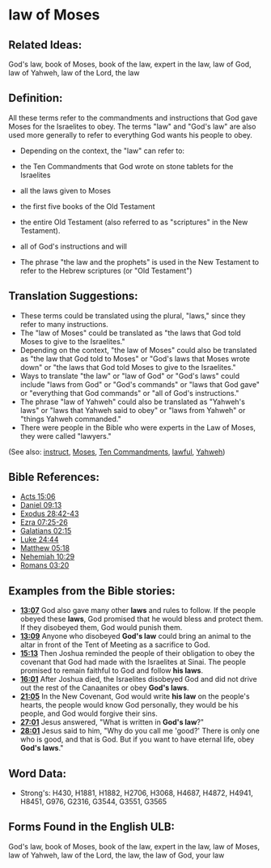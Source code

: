 # law of Moses

## Related Ideas:

God's law, book of Moses, book of the law, expert in the law, law of God, law of Yahweh, law of the Lord, the law


## Definition:

All these terms refer to the commandments and instructions that God gave Moses for the Israelites to obey. The terms "law" and "God's law" are also used more generally to refer to everything God wants his people to obey.

* Depending on the context, the "law" can refer to:

 * the Ten Commandments that God wrote on stone tablets for the Israelites
 * all the laws given to Moses
 * the first five books of the Old Testament
 * the entire Old Testament (also referred to as "scriptures" in the New Testament).
 * all of God's instructions and will

* The phrase "the law and the prophets" is used in the New Testament to refer to the Hebrew scriptures (or "Old Testament")

## Translation Suggestions:

* These terms could be translated using the plural, "laws," since they refer to many instructions.
* The "law of Moses" could be translated as "the laws that God told Moses to give to the Israelites."
* Depending on the context, "the law of Moses" could also be translated as "the law that God told to Moses" or "God's laws that Moses wrote down" or "the laws that God told Moses to give to the Israelites."
* Ways to translate "the law" or "law of God" or "God's laws" could include "laws from God" or "God's commands" or "laws that God gave" or "everything that God commands" or "all of God's instructions."
* The phrase "law of Yahweh" could also be translated as "Yahweh's laws" or "laws that Yahweh said to obey" or "laws from Yahweh" or "things Yahweh commanded."
* There were people in the Bible who were experts in the Law of Moses, they were called "lawyers."

(See also: [instruct](../other/instruct.md), [Moses](../names/moses.md), [Ten Commandments](../other/tencommandments.md), [lawful](../other/lawful.md), [Yahweh](../kt/yahweh.md))

## Bible References:

* [Acts 15:06](rc://en/tn/help/act/15/06)
* [Daniel 09:13](rc://en/tn/help/dan/09/13)
* [Exodus 28:42-43](rc://en/tn/help/exo/28/42)
* [Ezra 07:25-26](rc://en/tn/help/ezr/07/25)
* [Galatians 02:15](rc://en/tn/help/gal/02/15)
* [Luke 24:44](rc://en/tn/help/luk/24/44)
* [Matthew 05:18](rc://en/tn/help/mat/05/18)
* [Nehemiah 10:29](rc://en/tn/help/neh/10/29)
* [Romans 03:20](rc://en/tn/help/rom/03/20)

## Examples from the Bible stories:

* __[13:07](rc://en/tn/help/obs/13/07)__ God also gave many other __laws__ and rules to follow. If the people obeyed these __laws__, God promised that he would bless and protect them. If they disobeyed them, God would punish them.
* __[13:09](rc://en/tn/help/obs/13/09)__ Anyone who disobeyed __God's law__ could bring an animal to the altar in front of the Tent of Meeting as a sacrifice to God.
* __[15:13](rc://en/tn/help/obs/15/13)__ Then Joshua reminded the people of their obligation to obey the covenant that God had made with the Israelites at Sinai. The people promised to remain faithful to God and follow __his laws__.
* __[16:01](rc://en/tn/help/obs/16/01)__ After Joshua died, the Israelites disobeyed God and did not drive out the rest of the Canaanites or obey __God's laws__.
* __[21:05](rc://en/tn/help/obs/21/05)__ In the New Covenant, God would write __his law__ on the people's hearts, the people would know God personally, they would be his people, and God would forgive their sins.
* __[27:01](rc://en/tn/help/obs/27/01)__ Jesus answered, "What is written in __God's law__?"
* __[28:01](rc://en/tn/help/obs/28/01)__ Jesus said to him, "Why do you call me 'good?' There is only one who is good, and that is God. But if you want to have eternal life, obey __God's laws__."

## Word Data:

* Strong's: H430, H1881, H1882, H2706, H3068, H4687, H4872, H4941, H8451, G976, G2316, G3544, G3551, G3565

## Forms Found in the English ULB:

God's law, book of Moses, book of the law, expert in the law, law of Moses, law of Yahweh, law of the Lord, the law, the law of God, your law


